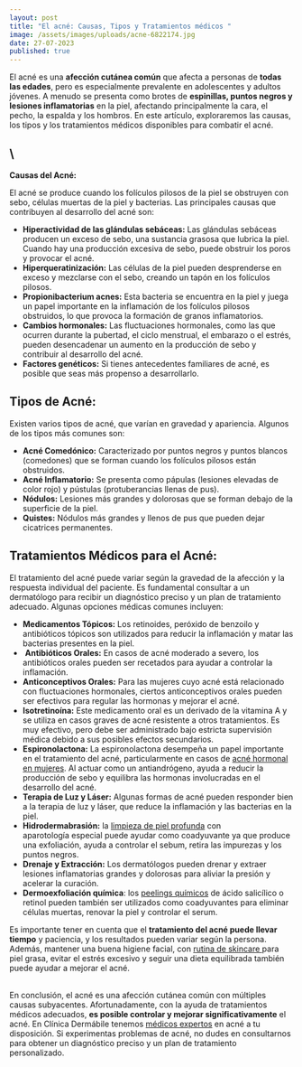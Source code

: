 ```yaml
---
layout: post
title: "El acné: Causas, Tipos y Tratamientos médicos "
image: /assets/images/uploads/acne-6822174.jpg
date: 27-07-2023
published: true
---
```

El acné es una **afección cutánea común** que afecta a personas de **todas las edades**, pero es especialmente prevalente en adolescentes y adultos jóvenes. A menudo se presenta como brotes de **espinillas, puntos negros y lesiones inflamatorias** en la piel, afectando principalmente la cara, el pecho, la espalda y los hombros. En este artículo, exploraremos las causas, los tipos y los tratamientos médicos disponibles para combatir el acné.

## \
**Causas del Acné:**

El acné se produce cuando los folículos pilosos de la piel se obstruyen con sebo, células muertas de la piel y bacterias. Las principales causas que contribuyen al desarrollo del acné son:

* **Hiperactividad de las glándulas sebáceas:** Las glándulas sebáceas producen un exceso de sebo, una sustancia grasosa que lubrica la piel. Cuando hay una producción excesiva de sebo, puede obstruir los poros y provocar el acné.
* **Hiperqueratinización:** Las células de la piel pueden desprenderse en exceso y mezclarse con el sebo, creando un tapón en los folículos pilosos.
* **Propionibacterium acnes:** Esta bacteria se encuentra en la piel y juega un papel importante en la inflamación de los folículos pilosos obstruidos, lo que provoca la formación de granos inflamatorios.
* **Cambios hormonales:** Las fluctuaciones hormonales, como las que ocurren durante la pubertad, el ciclo menstrual, el embarazo o el estrés, pueden desencadenar un aumento en la producción de sebo y contribuir al desarrollo del acné.
* **Factores genéticos:** Si tienes antecedentes familiares de acné, es posible que seas más propenso a desarrollarlo.  



## **Tipos de Acné:**

Existen varios tipos de acné, que varían en gravedad y apariencia. Algunos de los tipos más comunes son:

* **Acné Comedónico:** Caracterizado por puntos negros y puntos blancos (comedones) que se forman cuando los folículos pilosos están obstruidos.
* **Acné Inflamatorio:** Se presenta como pápulas (lesiones elevadas de color rojo) y pústulas (protuberancias llenas de pus).
* **Nódulos:** Lesiones más grandes y dolorosas que se forman debajo de la superficie de la piel.
* **Quistes:** Nódulos más grandes y llenos de pus que pueden dejar cicatrices permanentes.



## **Tratamientos Médicos para el Acné:**

El tratamiento del acné puede variar según la gravedad de la afección y la respuesta individual del paciente. Es fundamental consultar a un dermatólogo para recibir un diagnóstico preciso y un plan de tratamiento adecuado. Algunas opciones médicas comunes incluyen:

* **Medicamentos Tópicos:** Los retinoides, peróxido de benzoilo y antibióticos tópicos son utilizados para reducir la inflamación y matar las bacterias presentes en la piel.
*  **Antibióticos Orales:** En casos de acné moderado a severo, los antibióticos orales pueden ser recetados para ayudar a controlar la inflamación.
* **Anticonceptivos Orales:** Para las mujeres cuyo acné está relacionado con fluctuaciones hormonales, ciertos anticonceptivos orales pueden ser efectivos para regular las hormonas y mejorar el acné.
* **Isotretinoína:** Este medicamento oral es un derivado de la vitamina A y se utiliza en casos graves de acné resistente a otros tratamientos. Es muy efectivo, pero debe ser administrado bajo estricta supervisión médica debido a sus posibles efectos secundarios.
* **Espironolactona:** La espironolactona desempeña un papel importante en el tratamiento del acné, particularmente en casos de [acné hormonal en mujeres](https://www.dermabile.es/blog/acne-en-adulto-por-que-ahora). Al actuar como un antiandrógeno, ayuda a reducir la producción de sebo y equilibra las hormonas involucradas en el desarrollo del acné. 
* **Terapia de Luz y Láser:** Algunas formas de acné pueden responder bien a la terapia de luz y láser, que reduce la inflamación y las bacterias en la piel.
* **Hidrodermabrasión:** la [limpieza de piel profunda](https://www.dermabile.es/tratamientos/limpieza-facial-profunda-aquapure/) con aparotología especial puede ayudar como coadyuvante ya que produce una exfoliación, ayuda a controlar el sebum, retira las impurezas y los puntos negros.
* **Drenaje y Extracción:** Los dermatólogos pueden drenar y extraer lesiones inflamatorias grandes y dolorosas para aliviar la presión y acelerar la curación.
* **Dermoexfoliación química**: los [peelings químicos](https://www.dermabile.es/blog/para-que-sirve-un-peeling-quimico) de ácido salicílico o retinol pueden también ser utilizados como coadyuvantes para eliminar células muertas, renovar la piel y controlar el serum.   



Es importante tener en cuenta que el **tratamiento del acné puede llevar tiempo** y paciencia, y los resultados pueden variar según la persona. Además, mantener una buena higiene facial, con [rutina de skincare ](https://www.dermabile.es/blog/asesoramiento-skincare-como-elegir-el-cosmetico-correcto)para piel grasa, evitar el estrés excesivo y seguir una dieta equilibrada también puede ayudar a mejorar el acné.

\
En conclusión, el acné es una afección cutánea común con múltiples causas subyacentes. Afortunadamente, con la ayuda de tratamientos médicos adecuados, **es posible controlar y mejorar significativamente** el acné. En Clínica Dermábile tenemos [médicos expertos](https://www.dermabile.es/vanessa-martins) en acné a tu disposición. Si experimentas problemas de acné, no dudes en consultarnos para obtener un diagnóstico preciso y un plan de tratamiento personalizado.